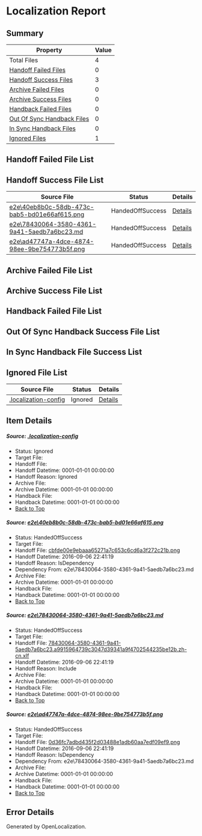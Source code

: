 # <a name='report-top'></a> Localization Report

## Summary
 Property | Value 
 -------- | ----- 
 Total Files | 4
[ Handoff Failed Files ](#handoff-failed-list)| 0
[ Handoff Success Files ](#handoff-success-list)| 3
[ Archive Failed Files ](#archive-failed-list)| 0
[ Archive Success Files ](#archive-success-list)| 0
[ Handback Failed Files ](#handback-failed-list)| 0
[ Out Of Sync Handback Files ](#outofsync-handback-success-list)| 0
[ In Sync Handback Files ](#insync-handback-success-list)| 0
[ Ignored Files ](#ignored-list)| 1

## <a name='handoff-failed-list'></a> Handoff Failed File List

## <a name='handoff-success-list'></a> Handoff Success File List
 Source File | Status | Details 
 ----------- | ------ | ------- 
 [e2e\40eb8b0c-58db-473c-bab5-bd01e66af615.png](https://github.com/OpenLocalizationTestOrg/ol-test0/blob/2ddbad4ed4339ec9d73fdebbbe14a39d1b0b1cea/e2e/40eb8b0c-58db-473c-bab5-bd01e66af615.png) | HandedOffSuccess | [Details](#cbfde00e9ebaaa65271a7c653c6cd6a3f272c21b1)
 [e2e\78430064-3580-4361-9a41-5aedb7a6bc23.md](https://github.com/OpenLocalizationTestOrg/ol-test0/blob/2ddbad4ed4339ec9d73fdebbbe14a39d1b0b1cea/e2e/78430064-3580-4361-9a41-5aedb7a6bc23.md) | HandedOffSuccess | [Details](#51dae950354c96faec1f64071d560b886b1ef09e2)
 [e2e\ad47747a-4dce-4874-98ee-9be754773b5f.png](https://github.com/OpenLocalizationTestOrg/ol-test0/blob/2ddbad4ed4339ec9d73fdebbbe14a39d1b0b1cea/e2e/ad47747a-4dce-4874-98ee-9be754773b5f.png) | HandedOffSuccess | [Details](#0d36fc7adbd435f2d03488e1adb60aa7edf09ef93)

## <a name='archive-failed-list'></a> Archive Failed File List

## <a name='archive-success-list'></a> Archive Success File List

## <a name='handback-failed-list'></a> Handback Failed File List

## <a name='outofsync-handback-success-list'></a> Out Of Sync Handback Success File List

## <a name='insync-handback-success-list'></a> In Sync Handback File Success List

## <a name='ignored-list'></a> Ignored File List
 Source File | Status | Details 
 ----------- | ------ | ------- 
 [.localization-config](https://github.com/OpenLocalizationTestOrg/ol-test0/blob/2ddbad4ed4339ec9d73fdebbbe14a39d1b0b1cea/.localization-config) | Ignored | [Details](#3d4f252ac210baf56311d7e97dcc2db10974dbd20)

## Item Details
##### <a name='3d4f252ac210baf56311d7e97dcc2db10974dbd20'></a> Source: [.localization-config](https://github.com/OpenLocalizationTestOrg/ol-test0/blob/2ddbad4ed4339ec9d73fdebbbe14a39d1b0b1cea/.localization-config)
* Status: Ignored
* Target File: 
* Handoff File: 
* Handoff Datetime: 0001-01-01 00:00:00
* Handoff Reason: Ignored
* Archive File: 
* Archive Datetime: 0001-01-01 00:00:00
* Handback File: 
* Handback Datetime: 0001-01-01 00:00:00
* [Back to Top](#report-top)

##### <a name='cbfde00e9ebaaa65271a7c653c6cd6a3f272c21b1'></a> Source: [e2e\40eb8b0c-58db-473c-bab5-bd01e66af615.png](https://github.com/OpenLocalizationTestOrg/ol-test0/blob/2ddbad4ed4339ec9d73fdebbbe14a39d1b0b1cea/e2e/40eb8b0c-58db-473c-bab5-bd01e66af615.png)
* Status: HandedOffSuccess
* Target File: 
* Handoff File: [cbfde00e9ebaaa65271a7c653c6cd6a3f272c21b.png](https://github.com/OpenLocalizationTestOrg/ol-test0-handoff/blob/5f749602f9c154cc4942c3511f1cba2e0b4d9201/ol-handoff/OpenLocalizationTestOrg/ol-test0-zhcn/ci/ht/cbfde00e9ebaaa65271a7c653c6cd6a3f272c21b.png)
* Handoff Datetime: 2016-09-06 22:41:19
* Handoff Reason: IsDependency
* Dependency From: e2e\78430064-3580-4361-9a41-5aedb7a6bc23.md
* Archive File: 
* Archive Datetime: 0001-01-01 00:00:00
* Handback File: 
* Handback Datetime: 0001-01-01 00:00:00
* [Back to Top](#report-top)

##### <a name='51dae950354c96faec1f64071d560b886b1ef09e2'></a> Source: [e2e\78430064-3580-4361-9a41-5aedb7a6bc23.md](https://github.com/OpenLocalizationTestOrg/ol-test0/blob/2ddbad4ed4339ec9d73fdebbbe14a39d1b0b1cea/e2e/78430064-3580-4361-9a41-5aedb7a6bc23.md)
* Status: HandedOffSuccess
* Target File: 
* Handoff File: [78430064-3580-4361-9a41-5aedb7a6bc23.a9915964739c3047d39341a9f4702544235be12b.zh-cn.xlf](https://github.com/OpenLocalizationTestOrg/ol-test0-handoff/blob/5f749602f9c154cc4942c3511f1cba2e0b4d9201/ol-handoff/OpenLocalizationTestOrg/ol-test0-zhcn/ci/ht/78430064-3580-4361-9a41-5aedb7a6bc23.a9915964739c3047d39341a9f4702544235be12b.zh-cn.xlf)
* Handoff Datetime: 2016-09-06 22:41:19
* Handoff Reason: Include
* Archive File: 
* Archive Datetime: 0001-01-01 00:00:00
* Handback File: 
* Handback Datetime: 0001-01-01 00:00:00
* [Back to Top](#report-top)

##### <a name='0d36fc7adbd435f2d03488e1adb60aa7edf09ef93'></a> Source: [e2e\ad47747a-4dce-4874-98ee-9be754773b5f.png](https://github.com/OpenLocalizationTestOrg/ol-test0/blob/2ddbad4ed4339ec9d73fdebbbe14a39d1b0b1cea/e2e/ad47747a-4dce-4874-98ee-9be754773b5f.png)
* Status: HandedOffSuccess
* Target File: 
* Handoff File: [0d36fc7adbd435f2d03488e1adb60aa7edf09ef9.png](https://github.com/OpenLocalizationTestOrg/ol-test0-handoff/blob/5f749602f9c154cc4942c3511f1cba2e0b4d9201/ol-handoff/OpenLocalizationTestOrg/ol-test0-zhcn/ci/ht/0d36fc7adbd435f2d03488e1adb60aa7edf09ef9.png)
* Handoff Datetime: 2016-09-06 22:41:19
* Handoff Reason: IsDependency
* Dependency From: e2e\78430064-3580-4361-9a41-5aedb7a6bc23.md
* Archive File: 
* Archive Datetime: 0001-01-01 00:00:00
* Handback File: 
* Handback Datetime: 0001-01-01 00:00:00
* [Back to Top](#report-top)


## Error Details

Generated by OpenLocalization.
